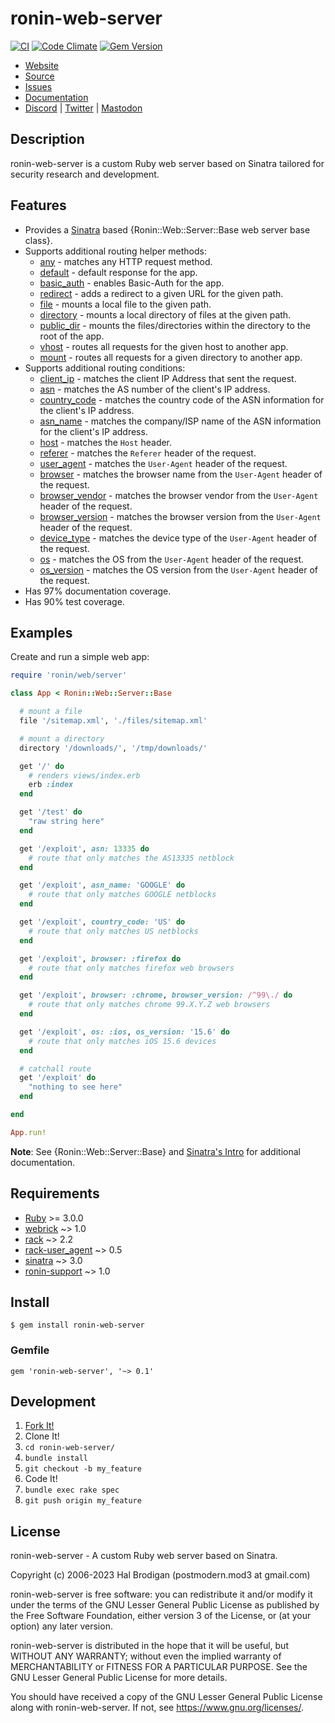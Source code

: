 # ronin-web-server

[![CI](https://github.com/ronin-rb/ronin-web-server/actions/workflows/ruby.yml/badge.svg)](https://github.com/ronin-rb/ronin-web-server/actions/workflows/ruby.yml)
[![Code Climate](https://codeclimate.com/github/ronin-rb/ronin-web-server.svg)](https://codeclimate.com/github/ronin-rb/ronin-web-server)
[![Gem Version](https://badge.fury.io/rb/ronin-web-server.svg)](https://badge.fury.io/rb/ronin-web-server)

* [Website](https://ronin-rb.dev/)
* [Source](https://github.com/ronin-rb/ronin-web-server)
* [Issues](https://github.com/ronin-rb/ronin-web-server/issues)
* [Documentation](https://ronin-rb.dev/docs/ronin-web-server/frames)
* [Discord](https://discord.gg/6WAb3PsVX9) |
  [Twitter](https://twitter.com/ronin_rb) |
  [Mastodon](https://infosec.exchange/@ronin_rb)

## Description

ronin-web-server is a custom Ruby web server based on Sinatra tailored for
security research and development.

## Features

* Provides a [Sinatra][sinatra] based
  {Ronin::Web::Server::Base web server base class}.
* Supports additional routing helper methods:
  * [any][docs-any] - matches any HTTP request method.
  * [default][docs-default] - default response for the app.
  * [basic_auth][docs-basic_auth] - enables Basic-Auth for the app.
  * [redirect][docs-redirect] - adds a redirect to a given URL for the given
    path.
  * [file][docs-file] - mounts a local file to the given path.
  * [directory][docs-directory] - mounts a local directory of files at the given
    path.
  * [public_dir][docs-public_dir] - mounts the files/directories within the
    directory to the root of the app.
  * [vhost][docs-vhost] - routes all requests for the given host to another app.
  * [mount][docs-mount] - routes all requests for a given directory to another
    app.
* Supports additional routing conditions:
  * [client_ip][docs-client_ip] - matches the client IP Address that sent the
    request.
  * [asn][docs-asn] - matches the AS number of the client's IP address.
  * [country_code][docs-country_code] - matches the country code of the ASN
    information for the client's IP address.
  * [asn_name][docs-asn_name] - matches the company/ISP name of the ASN
    information for the client's IP address.
  * [host][docs-host] - matches the `Host` header.
  * [referer][docs-referer] - matches the `Referer` header of the request.
  * [user_agent][docs-user_agent] - matches the `User-Agent` header of the
    request.
  * [browser][docs-browser] - matches the browser name from the `User-Agent`
    header of the request.
  * [browser_vendor][docs-browser_vendor] - matches the browser vendor from the
    `User-Agent` header of the request.
  * [browser_version][docs-browser_version] - matches the browser version from
    the `User-Agent` header of the request.
  * [device_type][docs-device_type] - matches the device type of the
    `User-Agent` header of the request.
  * [os][docs-os] - matches the OS from the `User-Agent` header of the request.
  * [os_version][docs-os_version] - matches the OS version from the `User-Agent`
    header of the request.
* Has 97% documentation coverage.
* Has 90% test coverage.

[docs-any]: https://ronin-rb.dev/docs/ronin-web-server/Ronin/Web/Server/Routing/ClassMethods.html#any-instance_method
[docs-default]: https://ronin-rb.dev/docs/ronin-web-server/Ronin/Web/Server/Routing/ClassMethods.html#default-instance_method
[docs-basic_auth]: https://ronin-rb.dev/docs/ronin-web-server/Ronin/Web/Server/Routing/ClassMethods.html#basic_auth-instance_method
[docs-redirect]: https://ronin-rb.dev/docs/ronin-web-server/Ronin/Web/Server/Routing/ClassMethods.html#redirect-instance_method
[docs-file]: https://ronin-rb.dev/docs/ronin-web-server/Ronin/Web/Server/Routing/ClassMethods.html#file-instance_method
[docs-directory]: https://ronin-rb.dev/docs/ronin-web-server/Ronin/Web/Server/Routing/ClassMethods.html#directory-instance_method
[docs-public_dir]: https://ronin-rb.dev/docs/ronin-web-server/Ronin/Web/Server/Routing/ClassMethods.html#public_dir-instance_method
[docs-vhost]: https://ronin-rb.dev/docs/ronin-web-server/Ronin/Web/Server/Routing/ClassMethods.html#vhost-instance_method
[docs-mount]: https://ronin-rb.dev/docs/ronin-web-server/Ronin/Web/Server/Routing/ClassMethods.html#mount-instance_method
[docs-client_ip]: https://ronin-rb.dev/docs/ronin-web-server/Ronin/Web/Server/Conditions/ClassMethods.html#client_ip-instance_method
[docs-asn]: https://ronin-rb.dev/docs/ronin-web-server/Ronin/Web/Server/Conditions/ClassMethods.html#asn-instance_method
[docs-country_code]: https://ronin-rb.dev/docs/ronin-web-server/Ronin/Web/Server/Conditions/ClassMethods.html#country_code-instance_method
[docs-asn_name]: https://ronin-rb.dev/docs/ronin-web-server/Ronin/Web/Server/Conditions/ClassMethods.html#asn_name-instance_method
[docs-host]: https://ronin-rb.dev/docs/ronin-web-server/Ronin/Web/Server/Conditions/ClassMethods.html#host-instance_method
[docs-referer]: https://ronin-rb.dev/docs/ronin-web-server/Ronin/Web/Server/Conditions/ClassMethods.html#referer-instance_method
[docs-user_agent]: https://ronin-rb.dev/docs/ronin-web-server/Ronin/Web/Server/Conditions/ClassMethods.html#user_agent-instance_method
[docs-browser]: https://ronin-rb.dev/docs/ronin-web-server/Ronin/Web/Server/Conditions/ClassMethods.html#browser-instance_method
[docs-browser_vendor]: https://ronin-rb.dev/docs/ronin-web-server/Ronin/Web/Server/Conditions/ClassMethods.html#browser_vendor-instance_method
[docs-browser_version]: https://ronin-rb.dev/docs/ronin-web-server/Ronin/Web/Server/Conditions/ClassMethods.html#browser_version-instance_method
[docs-device_type]: https://ronin-rb.dev/docs/ronin-web-server/Ronin/Web/Server/Conditions/ClassMethods.html#device_type-instance_method
[docs-os]: https://ronin-rb.dev/docs/ronin-web-server/Ronin/Web/Server/Conditions/ClassMethods.html#os-instance_method
[docs-os_version]: https://ronin-rb.dev/docs/ronin-web-server/Ronin/Web/Server/Conditions/ClassMethods.html#os_version-instance_method

## Examples

Create and run a simple web app:

```ruby
require 'ronin/web/server'

class App < Ronin::Web::Server::Base

  # mount a file
  file '/sitemap.xml', './files/sitemap.xml'

  # mount a directory
  directory '/downloads/', '/tmp/downloads/'

  get '/' do
    # renders views/index.erb
    erb :index
  end

  get '/test' do
    "raw string here"
  end

  get '/exploit', asn: 13335 do
    # route that only matches the AS13335 netblock
  end

  get '/exploit', asn_name: 'GOOGLE' do
    # route that only matches GOOGLE netblocks
  end

  get '/exploit', country_code: 'US' do
    # route that only matches US netblocks
  end

  get '/exploit', browser: :firefox do
    # route that only matches firefox web browsers
  end

  get '/exploit', browser: :chrome, browser_version: /^99\./ do
    # route that only matches chrome 99.X.Y.Z web browsers
  end

  get '/exploit', os: :ios, os_version: '15.6' do
    # route that only matches iOS 15.6 devices
  end

  # catchall route
  get '/exploit' do
    "nothing to see here"
  end

end

App.run!
```

**Note**: See {Ronin::Web::Server::Base} and [Sinatra's Intro][1] for additional
documentation.

[1]: http://sinatrarb.com/intro.html

## Requirements

* [Ruby] >= 3.0.0
* [webrick] ~> 1.0
* [rack] ~> 2.2
* [rack-user_agent] ~> 0.5
* [sinatra] ~> 3.0
* [ronin-support] ~> 1.0

## Install

```shell
$ gem install ronin-web-server
```

### Gemfile

```shell
gem 'ronin-web-server', '~> 0.1'
```

## Development

1. [Fork It!](https://github.com/ronin-rb/ronin-web-server/fork)
2. Clone It!
3. `cd ronin-web-server/`
4. `bundle install`
5. `git checkout -b my_feature`
6. Code It!
7. `bundle exec rake spec`
8. `git push origin my_feature`

## License

ronin-web-server - A custom Ruby web server based on Sinatra.

Copyright (c) 2006-2023 Hal Brodigan (postmodern.mod3 at gmail.com)

ronin-web-server is free software: you can redistribute it and/or modify
it under the terms of the GNU Lesser General Public License as published
by the Free Software Foundation, either version 3 of the License, or
(at your option) any later version.

ronin-web-server is distributed in the hope that it will be useful,
but WITHOUT ANY WARRANTY; without even the implied warranty of
MERCHANTABILITY or FITNESS FOR A PARTICULAR PURPOSE.  See the
GNU Lesser General Public License for more details.

You should have received a copy of the GNU Lesser General Public License
along with ronin-web-server.  If not, see <https://www.gnu.org/licenses/>.

[Ruby]: https://www.ruby-lang.org
[webrick]: https://github.com/ruby/webrick#readme
[rack]: https://github.com/rack/rack#readme
[rack-user_agent]: https://github.com/k0kubun/rack-user_agent#readme
[sinatra]: https://github.com/sinatra/sinatra#readme
[ronin-support]: https://github.com/ronin-rb/ronin-support#readme
